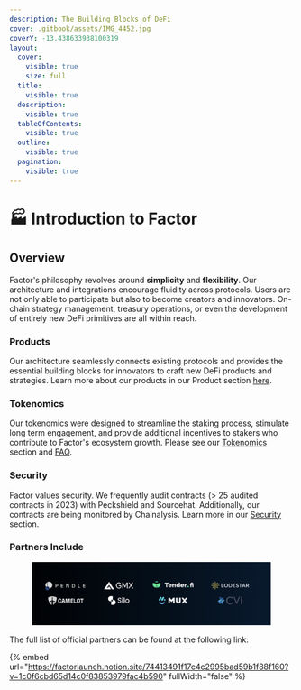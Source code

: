 ```yaml
---
description: The Building Blocks of DeFi
cover: .gitbook/assets/IMG_4452.jpg
coverY: -13.438633938100319
layout:
  cover:
    visible: true
    size: full
  title:
    visible: true
  description:
    visible: true
  tableOfContents:
    visible: true
  outline:
    visible: true
  pagination:
    visible: true
---
```


# 🏭 Introduction to Factor

## Overview

Factor's philosophy revolves around **simplicity** and **flexibility**. Our architecture and integrations encourage fluidity across protocols. Users are not only able to participate but also to become creators and innovators. On-chain strategy management, treasury operations, or even the development of entirely new DeFi primitives are all within reach.&#x20;

### Products

Our architecture seamlessly connects existing protocols and provides the essential building blocks for innovators to craft new DeFi products and strategies. Learn more about our products in our Product section [here](./#products).

### Tokenomics

Our tokenomics were designed to streamline the staking process, stimulate long term engagement, and provide additional incentives to stakers who contribute to Factor's ecosystem growth. Please see our [Tokenomics ](./#tokenomics)section and [FAQ](broken-reference).

### Security

Factor values security. We frequently audit contracts (> 25 audited contracts in 2023) with Peckshield and Sourcehat. Additionally, our contracts are being monitored by Chainalysis. Learn more in our [Security ](./#security)section.

### Partners Include

<figure><img src=".gitbook/assets/image (12).png" alt=""><figcaption></figcaption></figure>

The full list of official partners can be found at the following link:

{% embed url="https://factorlaunch.notion.site/74413491f17c4c2995bad59b1f88f160?v=1c0f6cbd65d14c0f83853979fac4b590" fullWidth="false" %}
